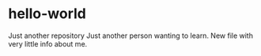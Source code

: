 # hello-world
Just another repository
Just another person wanting to learn.
New file with very little info about me.
